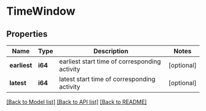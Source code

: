 # TimeWindow

## Properties
Name | Type | Description | Notes
------------ | ------------- | ------------- | -------------
**earliest** | **i64** | earliest start time of corresponding activity | [optional] 
**latest** | **i64** | latest start time of corresponding activity | [optional] 

[[Back to Model list]](../README.md#documentation-for-models) [[Back to API list]](../README.md#documentation-for-api-endpoints) [[Back to README]](../README.md)


